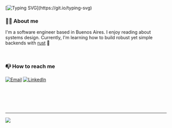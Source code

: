 [![Typing SVG](https://readme-typing-svg.herokuapp.com?font=Nunito&size=35&duration=4750&color=501F9C&background=ADD9FF00&center=true&vCenter=true&width=1000&height=150&lines=Hi+there%2C+I'm+Martin+%F0%9F%91%8B;Nice+to+meet+you!)](https://git.io/typing-svg)
### :ok_man: About me 
I'm a software engineer based in Buenos Aires. I enjoy reading about systems design. Currently, I'm learning how to build robust yet simple backends with [rust](https://www.rust-lang.org/) :crab:

<br/>

### :mailbox_with_no_mail: How to reach me
[![Email](https://img.shields.io/badge/Microsoft_Outlook-0078D4?style=for-the-badge&logo=microsoft-outlook&logoColor=white)](mailto:martingonzalez_89@outlook.com) [![LinkedIn](https://img.shields.io/badge/LinkedIn-0077B5?style=for-the-badge&logo=linkedin&logoColor=white)](https://www.linkedin.com/in/ml-gonzalez/)


<br/>
<br/>
<br/>
<br/>


---
<div align="left"><img src="https://visitor-badge.glitch.me/badge?page_id=margonzalez.visitor-badge" /></div>


